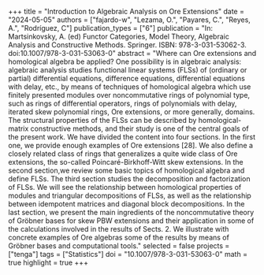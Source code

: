 +++
title = "Introduction to Algebraic Analysis on Ore Extensions"
date = "2024-05-05"
authors = ["fajardo-w", "Lezama, O.", "Payares, C.", "Reyes, A.", "Rodríguez, C"]
publication_types = ["6"]
publication = "In: Martsinkovsky, A. (ed) Functor Categories, Model Theory, Algebraic Analysis and Constructive Methods. Springer. ISBN: 978-3-031-53062-3. doi:10.1007/978-3-031-53063-0"
abstract = "Where can Ore extensions and homological algebra be applied? One possibility is in algebraic analysis: algebraic analysis studies functional linear systems (FLSs) of (ordinary or partial) differential equations, difference equations, differential equations with delay, etc., by means of techniques of homological algebra which use finitely presented modules over noncommutative rings of polynomial type, such as rings of differential operators, rings of polynomials with delay, iterated skew polynomial rings, Ore extensions, or more generally, domains. The structural properties of the FLSs can be described by homological-matrix constructive methods, and their study is one of the central goals of the present work. We have divided the content into four sections. In the first one, we provide enough examples of Ore extensions [28]. We also define a closely related class of rings that generalizes a quite wide class of Ore extensions, the so-called Poincaré-Birkhoff-Witt skew extensions. In the second section,we review some basic topics of homological algebra and define FLSs. The third section studies the decomposition and factorization of FLSs. We will see the relationship between homological properties of modules and triangular decompositions of FLSs, as well as the relationship between idempotent matrices and diagonal block decompositions. In the last section, we present the main ingredients of the noncommutative theory of Gröbner bases for skew PBW extensions and their application in some of the calculations involved in the results of Sects. 2. We illustrate with concrete examples of Ore algebras some of the results by means of Gröbner bases and computational tools."
selected = false
projects = ["tenga"]
tags = ["Statistics"]
doi = "10.1007/978-3-031-53063-0"
math = true
highlight = true
+++
